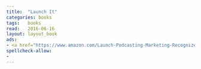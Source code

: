 ```yaml
---
title:  "Launch It"
categories: books
tags:	books
read:	2016-06-16
layout: layout_book
ads:
- <a href="https://www.amazon.com/Launch-Podcasting-Marketing-Recognized-Industry/dp/0692420266/ref=as_li_ss_il?ie=UTF8&qid=1469775470&sr=8-4&keywords=Launch+It!&linkCode=li2&tag=wojcadamkoszh-20&linkId=e3c1b0219fc2046372e8153a7f1fce37" target="_blank"><img border="0" src="//ws-na.amazon-adsystem.com/widgets/q?_encoding=UTF8&ASIN=0692420266&Format=_SL160_&ID=AsinImage&MarketPlace=US&ServiceVersion=20070822&WS=1&tag=wojcadamkoszh-20" ></a><img src="https://ir-na.amazon-adsystem.com/e/ir?t=wojcadamkoszh-20&l=li2&o=1&a=0692420266" width="1" height="1" border="0" alt="" style="border:none !important; margin:0px !important;" />
spellcheck-allow:
- 
---
```


